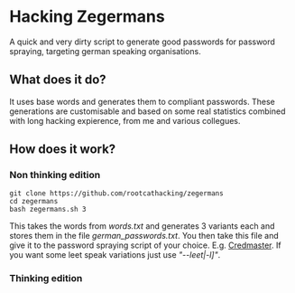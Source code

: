 # Hacking Zegermans

A quick and very dirty script to generate good passwords for password spraying, targeting german speaking organisations. 

## What does it do?

It uses base words and generates them to compliant passwords. These generations are customisable and based on some real statistics combined with long hacking expierence, from me and various collegues.

## How does it work?

### Non thinking edition
```
git clone https://github.com/rootcathacking/zegermans
cd zegermans
bash zegermans.sh 3
```
This takes the words from *words.txt* and generates 3 variants each and stores them in the file *german_passwords.txt*. You then take this file and give it to the password spraying script of your choice. E.g. [Credmaster](https://github.com/knavesec/CredMaster).
If you want some leet speak variations just use *"--leet|-l]"*.


### Thinking edition





```
